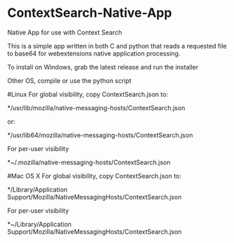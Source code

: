 # ContextSearch-Native-App
Native App for use with Context Search

This is a simple app written in both C and python that reads a requested file to base64 for webextensions native application processing.

To install on Windows, grab the latest release and run the installer

Other OS, compile or use the python script

#Linux
For global visibility, copy ContextSearch.json to:

*/usr/lib/mozilla/native-messaging-hosts/ContextSearch.json

or:

*/usr/lib64/mozilla/native-messaging-hosts/ContextSearch.json

For per-user visibility

*~/.mozilla/native-messaging-hosts/ContextSearch.json

#Mac OS X
For global visibility, copy ContextSearch.json to:

*/Library/Application Support/Mozilla/NativeMessagingHosts/ContextSearch.json

For per-user visibility

*~/Library/Application Support/Mozilla/NativeMessagingHosts/ContextSearch.json

